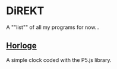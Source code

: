 # DiREKT
A ""list"" of all my programs for now...
## [**Horloge**](http://dir3kt.github.io/HORLOGE/)
A simple clock coded with the P5.js library.
